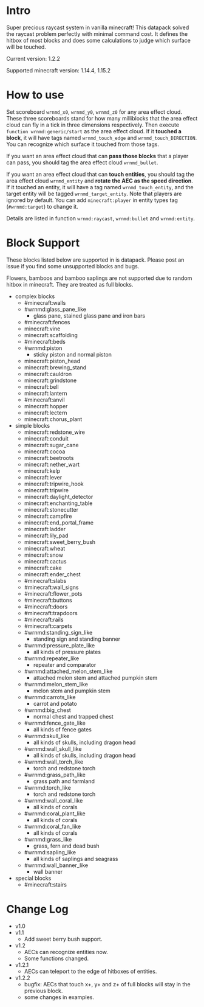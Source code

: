 # Intro
Super precious raycast system in  vanilla minecraft! This datapack solved the raycast problem perfectly with minimal command cost. It defines the hitbox of most blocks and does some calculations to judge which surface will be touched. 

Current version: 1.2.2

Supported minecraft version: 1.14.4, 1.15.2

# How to use
Set scoreboard `wrnmd_x0`, `wrnmd_y0`, `wrnmd_z0` for any area effect cloud. These three scoreboards stand for how many milliblocks that the area effect cloud can fly in a tick in three dimensions respectively. Then execute `function wrnmd:generic/start` as the area effect cloud. If it **touched a block**, it will have tags named `wrnmd_touch_edge` and `wrnmd_touch_DIRECTION`. You can recognize which surface it touched from those tags.

If you want an area effect cloud that can **pass those blocks** that a player can pass, you should tag the area effect cloud `wrnmd_bullet`.

If you want an area effect cloud that can **touch entities**, you should tag the area effect cloud `wrnmd_entity` and **rotate the AEC as the speed direction**. If it touched an entity, it will have a tag named `wrnmd_touch_entity`, and the target entity will be tagged `wrnmd_target_entity`. Note that players are ignored by default. You can add `minecraft:player` in entity types tag (`#wrnmd:target`) to change it.

Details are listed in function `wrnmd:raycast`, `wrnmd:bullet` and `wrnmd:entity`. 

# Block Support

These blocks listed below are supported in is datapack. Please post an issue if you find some unsupported blocks and bugs.

Flowers, bamboos and bamboo saplings are not supported due to random hitbox in minecraft. They are treated as full blocks. 

* complex blocks
    * #minecraft:walls
    * #wrnmd:glass_pane_like
        * glass pane, stained glass pane and iron bars
    * #minecraft:fences
    * minecraft:vine
    * minecraft:scaffolding
    * #minecraft:beds
    * #wrnmd:piston
        * sticky piston and normal piston
    * minecraft:piston_head
    * minecraft:brewing_stand
    * minecraft:cauldron
    * minecraft:grindstone
    * minecraft:bell
    * minecraft:lantern
    * #minecraft:anvil
    * minecraft:hopper
    * minecraft:lectern
    * minecraft:chorus_plant
* simple blocks
    * minecraft:redstone_wire
    * minecraft:conduit
    * minecraft:sugar_cane
    * minecraft:cocoa
    * minecraft:beetroots
    * minecraft:nether_wart
    * minecraft:kelp
    * minecraft:lever
    * minecraft:tripwire_hook
    * minecraft:tripwire
    * minecraft:daylight_detector
    * minecraft:enchanting_table
    * minecraft:stonecutter
    * minecraft:campfire
    * minecraft:end_portal_frame
    * minecraft:ladder
    * minecraft:lily_pad
    * minecraft:sweet_berry_bush
    * minecraft:wheat
    * minecraft:snow
    * minecraft:cactus
    * minecraft:cake
    * minecraft:ender_chest
    * #minecraft:slabs
    * #minecraft:wall_signs
    * #minecraft:flower_pots
    * #minecraft:buttons
    * #minecraft:doors
    * #minecraft:trapdoors
    * #minecraft:rails
    * #minecraft:carpets
    * #wrnmd:standing_sign_like
        * standing sign and standing banner
    * #wrnmd:pressure_plate_like
        * all kinds of pressure plates
    * #wrnmd:repeater_like
        * repeater and comparator
    * #wrnmd:attached_melon_stem_like
        * attached melon stem and attached pumpkin stem
    * #wrnmd:melon_stem_like
        * melon stem and pumpkin stem
    * #wrnmd:carrots_like
        * carrot and potato
    * #wrnmd:big_chest
        * normal chest and trapped chest
    * #wrnmd:fence_gate_like
        * all kinds of fence gates
    * #wrnmd:skull_like
        * all kinds of skulls, including dragon head
    * #wrnmd:wall_skull_like
        * all kinds of skulls, including dragon head
    * #wrnmd:wall_torch_like
        * torch and redstone torch
    * #wrnmd:grass_path_like
        * grass path and farmland
    * #wrnmd:torch_like
        * torch and redstone torch
    * #wrnmd:wall_coral_like
        * all kinds of corals
    * #wrnmd:coral_plant_like
        * all kinds of corals
    * #wrnmd:coral_fan_like
        * all kinds of corals
    * #wrnmd:grass_like
        * grass, fern and dead bush
    * #wrnmd:sapling_like
        * all kinds of saplings and seagrass
    * #wrnmd:wall_banner_like
        * wall banner
* special blocks
    * #minecraft:stairs


# Change Log

* v1.0
* v1.1
    * Add sweet berry bush support.
* v1.2
    * AECs can recognize entities now.
    * Some functions changed.
* v1.2.1
    * AECs can teleport to the edge of hitboxes of entities.
* v1.2.2
    * bugfix: AECs that touch x+, y+ and z+ of full blocks will stay in the previous block.
    * some changes in examples.